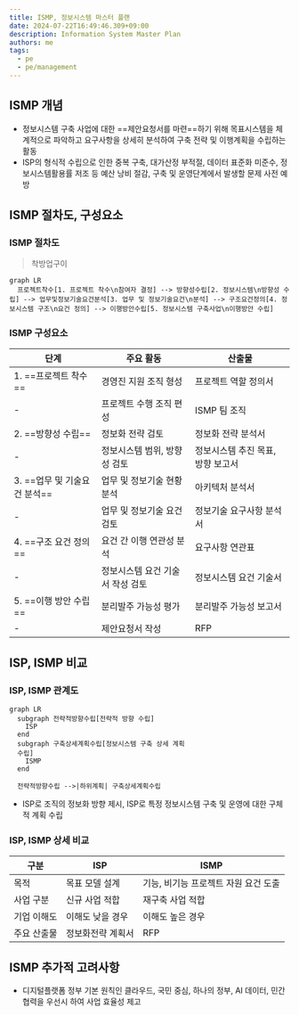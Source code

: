 ```yaml
---
title: ISMP, 정보시스템 마스터 플랜
date: 2024-07-22T16:49:46.309+09:00
description: Information System Master Plan
authors: me
tags: 
  - pe
  - pe/management
---
```


## ISMP 개념

- 정보시스템 구축 사업에 대한 ==제안요청서를 마련==하기 위해 목표시스템을 체계적으로 파악하고 요구사항을 상세히 분석하여 구축 전략 및 이행계획을 수립하는 활동
- ISP의 형식적 수립으로 인한 중복 구축, 대가산정 부적절, 데이터 표준화 미준수, 정보시스템활용률 저조 등 예산 낭비 절감, 구축 및 운영단계에서 발생할 문제 사전 예방

## ISMP 절차도, 구성요소

### ISMP 절차도

> 착방업구이

```mermaid
graph LR
  프로젝트착수[1. 프로젝트 착수\n참여자 결정] --> 방향성수립[2. 정보시스템\n방향성 수립] --> 업무및정보기술요건분석[3. 업무 및 정보기술요건\n분석] --> 구조요건정의[4. 정보시스템 구조\n요건 정의] --> 이행방안수립[5. 정보시스템 구축사업\n이행방안 수립]
```

### ISMP 구성요소

| 단계 | 주요 활동 | 산출물 |
| --- | --- | --- |
| 1. ==프로젝트 착수== | 경영진 지원 조직 형성 | 프로젝트 역할 정의서 |
| - | 프로젝트 수행 조직 편성 | ISMP 팀 조직 |
| 2. ==방향성 수립== | 정보화 전략 검토 | 정보화 전략 분석서 |
| - | 정보시스템 범위, 방향성 검토 |정보시스템 추진 목표, 방향 보고서 |
| 3. ==업무 및 기술요건 분석== | 업무 및 정보기술 현황 분석 | 아키텍처 분석서 |
| - | 업무 및 정보기술 요건 검토 | 정보기술 요구사항 분석서 |
| 4. ==구조 요건 정의==| 요건 간 이행 연관성 분석 | 요구사항 연관표 |
| - | 정보시스템 요건 기술서 작성 검토 | 정보시스템 요건 기술서 |
| 5. ==이행 방안 수립== | 분리발주 가능성 평가 | 분리발주 가능성 보고서 |
| - | 제안요청서 작성 | RFP |

## ISP, ISMP 비교

### ISP, ISMP 관계도

```mermaid
graph LR
  subgraph 전략적방향수립[전략적 방향 수립]
    ISP
  end
  subgraph 구축상세계획수립[정보시스템 구축 상세 계획 
  수립]
    ISMP
  end

  전략적방향수립 -->|하위계획| 구축상세계획수립
```

- ISP로 조직의 정보화 방향 제시, ISP로 특정 정보시스템 구축 및 운영에 대한 구체적 계획 수립

### ISP, ISMP 상세 비교

| 구분 | ISP | ISMP |
| --- | --- | --- |
| 목적 | 목표 모델 설계 | 기능, 비기능 프로젝트 자원 요건 도출 |
| 사업 구분 | 신규 사업 적합 | 재구축 사업 적합 |
| 기업 이해도 | 이해도 낮을 경우 | 이해도 높은 경우 |
| 주요 산출물 | 정보화전략 계획서 | RFP |

## ISMP 추가적 고려사항

- 디지털플랫폼 정부 기본 원칙인 클라우드, 국민 중심, 하나의 정부, AI 데이터, 민간 협력을 우선시 하여 사업 효율성 제고
